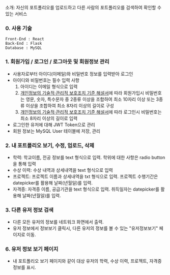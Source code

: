 소개: 자신의 포트폴리오를 업로드하고 다른 사람의 포트폴리오를 검색하여 확인할 수 있는 서비스

### 0. 사용 기술
```
Front-End : React
Back-End : Flask
Database : MySQL
```

### 1. 회원가입 / 로그인 / 로그아웃 및 회원정보 관리

- 사용자로부터 아이디(이메일)와 비밀번호 정보를 입력받아 로그인
- 아이디와 비밀번호는 필수 입력 사항
  1. 아이디는 이메일 형식으로 입력
  2. [개인정보의 기술적·관리적 보호조치 기준 해설서](<https://www.law.go.kr/%ED%96%89%EC%A0%95%EA%B7%9C%EC%B9%99/(%EA%B0%9C%EC%9D%B8%EC%A0%95%EB%B3%B4%EB%B3%B4%ED%98%B8%EC%9C%84%EC%9B%90%ED%9A%8C)%EA%B0%9C%EC%9D%B8%EC%A0%95%EB%B3%B4%EC%9D%98%EA%B8%B0%EC%88%A0%EC%A0%81%C2%B7%EA%B4%80%EB%A6%AC%EC%A0%81%EB%B3%B4%ED%98%B8%EC%A1%B0%EC%B9%98%EA%B8%B0%EC%A4%80/(2020-5,20200811)>)에 따라 회원가입시 비밀번호는 영문, 숫자, 특수문자 중 2종류 이상을 조합하여 최소 10자리 이상 또는 3종류 이상을 조합하여 최소 8자리 이상의 길이로 구성
  3. [개인정보의 기술적·관리적 보호조치 기준 해설서](<https://www.law.go.kr/%ED%96%89%EC%A0%95%EA%B7%9C%EC%B9%99/(%EA%B0%9C%EC%9D%B8%EC%A0%95%EB%B3%B4%EB%B3%B4%ED%98%B8%EC%9C%84%EC%9B%90%ED%9A%8C)%EA%B0%9C%EC%9D%B8%EC%A0%95%EB%B3%B4%EC%9D%98%EA%B8%B0%EC%88%A0%EC%A0%81%C2%B7%EA%B4%80%EB%A6%AC%EC%A0%81%EB%B3%B4%ED%98%B8%EC%A1%B0%EC%B9%98%EA%B8%B0%EC%A4%80/(2020-5,20200811)>)에 따라 로그인시 비밀번호는 최소 8자리 이상의 길이로 입력
- 로그인한 유저에 대해 JWT Token으로 관리
- 회원 정보는 MySQL User 테이블에 저장, 관리

### 2. 내 포트폴리오 보기, 수정, 업로드, 삭제

- 학력: 학교이름, 전공 정보를 text 형식으로 입력. 학위에 대한 사항은 radio button을 통해 입력
- 수상 이력: 수상 내역과 상세내역을 text 형식으로 입력
- 프로젝트: 프로젝트 이름과 상세내역을 txt 형식으로 입력. 프로젝트 수행기간은 datepicker를 활용해 날짜(년월일)를 입력.
- 자격증: 자격증 이름, 공급기관을 text 형식으로 입력. 취득일자는 datepicker를 활용해 날짜(년월일)를 입력.

### 3. 다른 유저 정보 검색

- 다른 모든 유저의 정보를 네트워크 화면에서 출력.
- 유저 정보에서 정보보기 클릭시, 다른 유저의 정보를 볼 수 있는 "유저정보보기" 페이지로 이동.

### 6. 유저 정보 보기 페이지

- 내 포트폴리오 보기 페이지와 같이 대상 유저의 학력, 수상 이력, 프로젝트, 자격증 정보를 표시.
